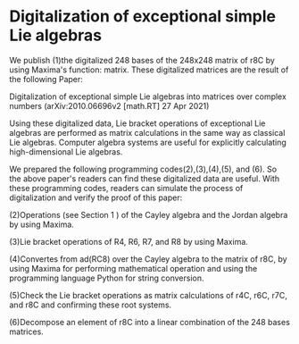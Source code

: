 # Digitalization of exceptional simple Lie algebras
 We publish (1)the digitalized 248 bases of the 248x248 matrix of r8C by using Maxima's function: matrix. 
These digitalized matrices are the result of the following Paper:

Digitalization of exceptional simple Lie algebras into matrices over complex numbers
(arXiv:2010.06696v2 [math.RT] 27 Apr 2021)

 Using these digitalized data, Lie bracket operations of exceptional Lie algebras are performed as matrix calculations in the same way as classical Lie algebras.
Computer algebra systems are useful for explicitly calculating high-dimensional Lie algebras.

 We prepared the following programming codes(2),(3),(4),(5), and (6). 
So the above paper's readers can find these digitalized data are useful. With these programming codes, readers can simulate the process of digitalization and verify the proof
of this paper:

(2)Operations (see Section 1 ) of the Cayley algebra and the Jordan algebra by using Maxima.

(3)Lie bracket operations of R4, R6, R7, and R8 by using Maxima.

(4)Convertes from ad(RC8) over the Cayley algebra to the matrix of r8C, by using Maxima for performing mathematical operation and using the programming
language Python for string conversion.

(5)Check the Lie bracket operations as matrix calculations of r4C, r6C, r7C, and r8C and confirming these root systems.

(6)Decompose an element of r8C into a linear combination of the 248 bases matrices.
